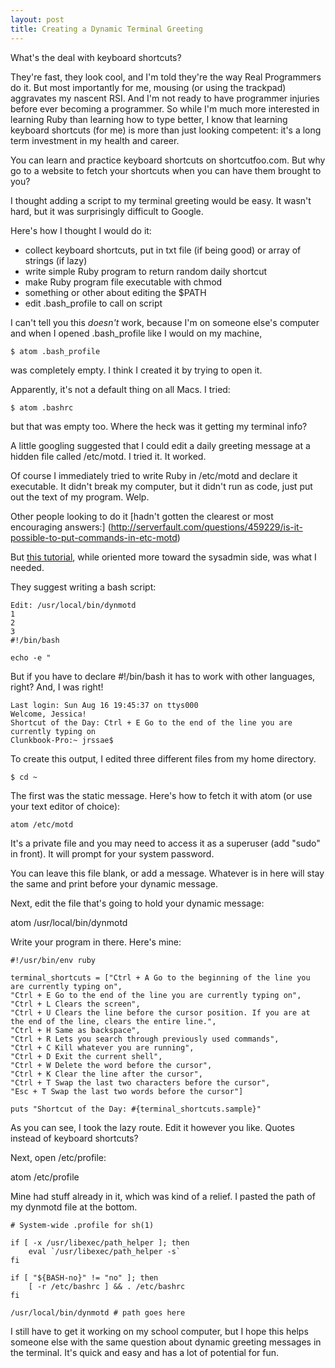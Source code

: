 ```yaml
---
layout: post
title: Creating a Dynamic Terminal Greeting
---
```


What's the deal with keyboard shortcuts?

They're fast, they look cool, and I'm told they're the way Real Programmers do it.  But most importantly for me, mousing (or using the trackpad) aggravates my nascent RSI.  And I'm not ready to have programmer injuries before ever becoming a programmer.  So while I'm much more interested in learning Ruby than learning how to type better, I know that learning keyboard shortcuts (for me) is more than just looking competent: it's a long term investment in my health and career.

You can learn and practice keyboard shortcuts on shortcutfoo.com.  But why go to a website to fetch your shortcuts when you can have them brought to you?

I thought adding a script to my terminal greeting would be easy. It wasn't hard, but it was surprisingly difficult to Google.

Here's how I thought I would do it:
* collect keyboard shortcuts, put in txt file (if being good) or array of strings (if lazy)
* write simple Ruby program to return random daily shortcut
* make Ruby program file executable with chmod
* something or other about editing the $PATH
* edit .bash_profile to call on script

I can't tell you this *doesn't* work, because I'm on someone else's computer and when I opened .bash_profile like I would on my machine,

    $ atom .bash_profile

was completely empty.  I think I created it by trying to open it.

Apparently, it's not a default thing on all Macs.  I tried:

    $ atom .bashrc

but that was empty too.  Where the heck was it getting my terminal info?

A little googling suggested that I could edit a daily greeting message at a hidden file called /etc/motd.
I tried it.  It worked.

Of course I immediately tried to write Ruby in /etc/motd and declare it executable.  It didn't break my computer,
but it didn't run as code, just put out the text of my program. Welp.

Other people looking to do it [hadn't gotten the clearest or most encouraging answers:]
(http://serverfault.com/questions/459229/is-it-possible-to-put-commands-in-etc-motd)

But [this tutorial](http://parkersamp.com/2010/10/howto-creating-a-dynamic-motd-in-linux/), while oriented more toward the sysadmin side, was what I needed.

They suggest writing a bash script:

    Edit: /usr/local/bin/dynmotd
    1
    2
    3
    #!/bin/bash

    echo -e "

But if you have to declare #!/bin/bash it has to work with other languages, right?  And, I was right!

    Last login: Sun Aug 16 19:45:37 on ttys000
    Welcome, Jessica!
    Shortcut of the Day: Ctrl + E Go to the end of the line you are currently typing on
    Clunkbook-Pro:~ jrssae$

To create this output, I edited three different files from my home directory.

    $ cd ~

The first was the static message.  Here's how to fetch it with atom (or use your text editor of choice):

    atom /etc/motd

It's a private file and you may need to access it as a superuser (add "sudo" in front).  It will prompt for your system password.

You can leave this file blank, or add a message.  Whatever is in here will stay the same and print before your
dynamic message.

Next, edit the file that's going to hold your dynamic message:

atom /usr/local/bin/dynmotd

Write your program in there. Here's mine:

    #!/usr/bin/env ruby

    terminal_shortcuts = ["Ctrl + A	Go to the beginning of the line you are currently typing on",
    "Ctrl + E Go to the end of the line you are currently typing on",
    "Ctrl + L Clears the screen",
    "Ctrl + U Clears the line before the cursor position. If you are at the end of the line, clears the entire line.",
    "Ctrl + H Same as backspace",
    "Ctrl + R Lets you search through previously used commands",
    "Ctrl + C Kill whatever you are running",
    "Ctrl + D Exit the current shell",
    "Ctrl + W Delete the word before the cursor",
    "Ctrl + K Clear the line after the cursor",
    "Ctrl + T Swap the last two characters before the cursor",
    "Esc + T Swap the last two words before the cursor"]

    puts "Shortcut of the Day: #{terminal_shortcuts.sample}"

As you can see, I took the lazy route.  Edit it however you like.  Quotes instead of keyboard shortcuts?

Next, open /etc/profile:

atom /etc/profile

Mine had stuff already in it, which was kind of a relief.  I pasted the path of my dynmotd file at the bottom.

    # System-wide .profile for sh(1)

    if [ -x /usr/libexec/path_helper ]; then
    	eval `/usr/libexec/path_helper -s`
    fi

    if [ "${BASH-no}" != "no" ]; then
    	[ -r /etc/bashrc ] && . /etc/bashrc
    fi

    /usr/local/bin/dynmotd # path goes here

I still have to get it working on my school computer, but I hope this helps someone else with the same question
about dynamic greeting messages in the terminal.  It's quick and easy and has a lot of potential for fun.
